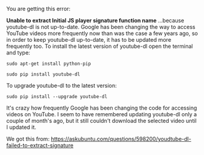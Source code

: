 You are getting this error:

**Unable to extract Initial JS player signature function name**
...because youtube-dl is not up-to-date. Google has been changing the way to access YouTube videos more frequently now than was the case a few years ago, so in order to keep youtube-dl up-to-date, it has to be updated more frequently too. To install the latest version of youtube-dl open the terminal and type:

`sudo apt-get install python-pip`

`sudo pip install youtube-dl`

To upgrade youtube-dl to the latest version:

`sudo pip install --upgrade youtube-dl`

It's crazy how frequently Google has been changing the code for accessing videos on YouTube. I seem to have remembered updating youtube-dl only a couple of month's ago, but it still couldn't download the selected video until I updated it.

We got this from: https://askubuntu.com/questions/598200/youdtube-dl-failed-to-extract-signature